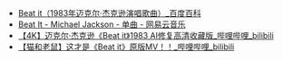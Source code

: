 - [Beat it（1983年迈克尔·杰克逊演唱歌曲）_百度百科](https://baike.baidu.com/item/Beat%20it/5089855)
- [Beat It - Michael Jackson - 单曲 - 网易云音乐](https://music.163.com/#/song?id=1697753)
- [【4K】迈克尔·杰克逊《Beat it》1983 AI修复高清收藏版_哔哩哔哩_bilibili](https://www.bilibili.com/video/BV1aZ4y1H7CK/)
- [【猫和老鼠】这才是《Beat it》原版MV！！_哔哩哔哩_bilibili](https://www.bilibili.com/video/BV1UF411K7ND/)
